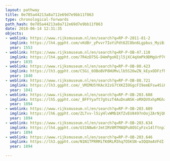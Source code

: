 ```yaml
---
layout: pathway
title: 0e785a44213a8a712e69d7e9bb11f863
type: chronological-forwards
path_hash: 0e785a44213a8a712e69d7e9bb11f863
date: 2018-06-14 12:31:35
objects:
- weblink: https://www.rijksmuseum.nl/en/search?q=RP-P-2011-81-2
  imglink: https://lh4.ggpht.com/vKdBr_yPvvr7IoYiPdt6ZC8bn6Lgpbus_MyiBiquyhU7xS-M4wmHDqUVZ8LtdAYzBn1prjwsvQNUSx8UHiCkKAKSEWaK=s200
  year: 1553
- weblink: https://www.rijksmuseum.nl/en/search?q=RP-P-OB-47.110
  imglink: https://lh4.ggpht.com/7R4zD75G-D4mPgoHIjl5jXC4qXmPk9DMgUrP7CvVPTYSlpMH31K3cJJm1ohobbD_Wif_iKXYFT2cUKySHLRsvVI-5HM=s200
  year: 1835
- weblink: https://www.rijksmuseum.nl/en/search?q=RP-P-OB-80.423
  imglink: https://lh3.ggpht.com/C5Gi_6OBoBVP8HUMvLlb5S26wZN_kEyxODFzfhTqvv5VACJCzvxGsJ8r3v9KdylmVkNERqKQjG7zkrJewPgl4KKidw=s200
  year: 1840
- weblink: https://www.rijksmuseum.nl/en/search?q=RP-P-OB-88.721
  imglink: https://lh3.ggpht.com/_VMIMU5YKAcX2zG7tXKZIOGgcFI9emEFsw4SiKfXvpymiWFVVq9UEw5CzVJL9kGufDQXS5szQuX36RRbdP51Qui8Pbs=s200
  year: 1841
- weblink: https://www.rijksmuseum.nl/en/search?q=RP-P-OB-203.608
  imglink: https://lh5.ggpht.com/_BFFYyaft7gVszT4AuDnaNSK-oMXQVXxhpMGhxgEwz3XRoGcL1FoCpZHhTgc_YDK77yZN0Gt5CT_1ARQ2bzNTp38apfL=s200
  year: 1894
- weblink: https://www.rijksmuseum.nl/en/search?q=RP-P-OB-203.609
  imglink: https://lh6.ggpht.com/ZLTvv-l5iyHlvWMb1KfZvEU8497nOojZArNjQObh38gY2B7mMDWqUoAw7s8e5bu5EZH7ZUWMOmFPA5jXBO5ZCbGR4Q=s200
  year: 1894
- weblink: https://www.rijksmuseum.nl/en/search?q=RP-P-OB-203.634
  imglink: https://lh4.ggpht.com/U31N8w6rJmtIRV8M7MAQPu8OSCyFzx14lftnpIugB3Mrw15l6vxpTdAjuNlzEWzk9EN6OqdQwbKoDF2M_HHI3VZRRQ=s200
  year: 1894
- weblink: https://www.rijksmuseum.nl/en/search?q=RP-P-OB-203.646
  imglink: https://lh3.ggpht.com/N1N1TPRRMiTK0RLM3hq7O5KSN-w3QQXeAVFdI-QODceTTxV2PWtE9vCewIQxgl9Xg9Fhb27nGOtD2JRumoz6Uy2dxNo=s200
  year: 1894

---
```

